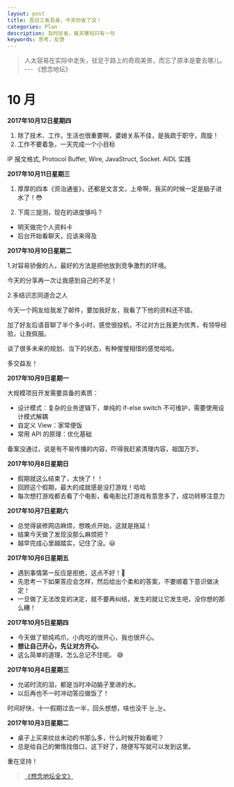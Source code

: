 ```yaml
---
layout: post
title: 吾日三省吾身，今天你省了没！
categories: Plan
description: 及时反省，每天哪怕只有一句
keywords: 思考，反馈
---
```


> 人太容易在实际中走失，驻足于路上的奇观美景，而忘了原本是要去哪儿。
>   --- 《想念地坛》



# 10 月


**2017年10月12日星期四**

1. 除了技术、工作，生活也很重要啊，婆媳关系不佳，是我疏于职守，周旋！
2. 工作不要着急，一天完成一个小目标

IP 报文格式, Protocol Buffer, Wire, JavaStruct, Socket. AIDL 实践

**2017年10月11日星期三**

1. 厚厚的四本《资治通鉴》，还都是文言文，上帝啊，我买的时候一定是脑子进水了！:flushed:

2. 下周三提测，现在的进度够吗？

- 明天做完个人资料卡
- 后台开始看聊天，应该来得及

**2017年10月10日星期二**

1.对容易骄傲的人，最好的方法是把他放到竞争激烈的环境。

今天的分享再一次让我感到自己的不足！

2.多结识志同道合之人

今天一个网友给我发了邮件，要加我好友，我看了下他的资料还不错。

加了好友后语音聊了半个多小时，感觉很投机，不过对方比我更为优秀，有领导经验，让我佩服。

谈了很多未来的规划、当下的状态，有种惺惺相惜的感觉哈哈。

多交益友！


**2017年10月9日星期一**

大规模项目开发需要具备的素质：

- 设计模式：复杂的业务逻辑下，单纯的 if-else switch 不可维护，需要使用设计模式解耦
- 自定义 View：家常便饭
- 常用 API 的原理：优化基础

备案没通过，说是有不易传播的内容，吓得我赶紧清理内容，祖国万岁。

**2017年10月8日星期日**

- 假期就这么结束了，太快了！！
- 回顾这个假期，最大的成就感是没打游戏！哈哈
- 每次想打游戏都去看了个电影，看电影比打游戏有意思多了，成功转移注意力

**2017年10月7日星期六**

- 总觉得装修网店麻烦，想晚点开始，这就是拖延！
- 结果今天做了发现没那么麻烦把？
- 越早完成心里越踏实，记住了没。:smiley:

**2017年10月6日星期五**

- 遇到事情第一反应是拒绝，这点不好！:imp:
- 先思考一下如果答应会怎样，然后给出个柔和的答案，不要顺着下意识做决定！
- 一旦做了无法改变的决定，就不要再纠结，发生的就让它发生吧，没你想的那么糟！

**2017年10月5日星期四**

- 今天做了顿炖鸡爪，小肉吃的很开心，我也很开心。
- **想让自己开心，先让对方开心**。
- 这么简单的道理，怎么总记不住呢。 :sweat_smile:



**2017年10月4日星期三**

- 允诺时流的泪，都是当时冲动脑子里进的水。
- 以后再也不一时冲动答应做饭了！

时间好快，十一假期过去一半，回头想想，啥也没干 눈_눈。

**2017年10月3日星期二**

- 桌子上买来纹丝未动的书那么多，什么时候开始看呢？
- 总是给自己的懒惰找借口，这下好了，随便写写就可以发到这里。

重在坚持！

> [《想念地坛全文》](https://zhidao.baidu.com/question/153475370.html)